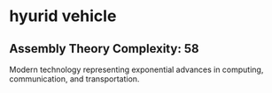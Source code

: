 # hyurid vehicle

## Assembly Theory Complexity: 58
Modern technology representing exponential advances in computing, communication, and transportation.
